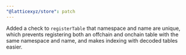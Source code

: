```yaml
---
"@latticexyz/store": patch
---
```


Added a check to `registerTable` that namespace and name are unique, which prevents registering both an offchain and onchain table with the same namespace and name, and makes indexing with decoded tables easier.
